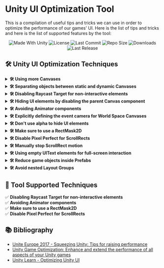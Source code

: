 # Unity UI Optimization Tool
This is a compilation of useful tips and tricks we can use in order to optimize the performance of our games' UI.
Here is the list of tips and tricks and here is the list of supported features by the tool:

<p align="center">
  <a>
    <img alt="Made With Unity" src="https://img.shields.io/badge/made%20with-Unity-57b9d3.svg?logo=Unity">
  </a>
  <a>
    <img alt="License" src="https://img.shields.io/github/license/JoanStinson/UnityUIOptimizationTool?logo=github">
  </a>
  <a>
    <img alt="Last Commit" src="https://img.shields.io/github/last-commit/JoanStinson/UnityUIOptimizationTool?logo=Mapbox&color=orange">
  </a>
  <a>
    <img alt="Repo Size" src="https://img.shields.io/github/repo-size/JoanStinson/UnityUIOptimizationTool?logo=VirtualBox">
  </a>
  <a>
    <img alt="Downloads" src="https://img.shields.io/github/downloads/JoanStinson/UnityUIOptimizationTool/total?color=brightgreen">
  </a>
  <a>
    <img alt="Last Release" src="https://img.shields.io/github/v/release/JoanStinson/UnityUIOptimizationTool?include_prereleases&logo=Dropbox&color=yellow">
  </a>
</p>

## 🛠️ Unity UI Optimization Techniques
<details>
   <summary><b>🛠️ Using more Canvases</b></summary>
  
   ### Using more Canvases
   Every time a single UI element inside a Canvas changes (e.g. change 1 Text or Image), the whole Canvas has to generate the meshes and draw them all
over again (very costly).
</details>

<details>
   <summary><b>🛠️ Separating objects between static and dynamic Canvases</b></summary>
  
   ### Separating objects between static and dynamic Canvases
   * <b>Static Canvas</b>: contains UI elements that are <b>never</b> going to <b>change</b>; good examples of these are background images, labels, and so on.
   * <b>Incidental Dynamic Canvas</b>: contains UI elements that only <b>change in response</b> to something, such as a UI button press or hover action.
   * <b>Continuous Dynamic Canvas</b>: contains UI elements that <b>change regularly</b>, such as animated elements.
</details>

<details>
   <summary><b>🛠️ Disabling Raycast Target for non-interactive elements</b></summary>
  
   ### Disabling Raycast Target for non-interactive elements
   For all <b><i>Image</i></b> components that are not part of a <b><i>Button</i></b>, disable the <b><i>Raycast Target</i></b> (basically disable it in all images except for buttons).
  <br><br>
   Each time there is a UI input (click, tap, scroll, etc.) Unity's <i>GraphicsRaycaster</i> iterates over all the <i>Raycast Targets</i> in the scene, so the less we have the more processing we save.
</details>

<details>
   <summary><b>🛠️ Hiding UI elements by disabling the parent Canvas component</b></summary>
  
   ### Hiding UI elements by disabling the parent Canvas component
   To avoid the <i>Canvas</i> regeneration, it's good habit to split the UI into different <i>Canvases</i>, and instead of disabling a <i>LayoutGroup</i>, disable an entire <i>Canvas</i>.
</details>

<details>
   <summary><b>🛠️ Avoiding Animator components</b></summary>
  
   ### Avoiding Animator components
   Unity's Animator components are meant for 3D avatar animations primarily. Using it for UI elements causes extra processing.
   <br><br>
   Instead, the best approach is to use a custom tweening tool such as DOTween.
</details>

<details>
   <summary><b>🛠️ Explicitly defining the event camera for World Space Canvases</b></summary>
  
   ### Explicitly defining the event camera for World Space Canvases
   Always set the Event <i>Camera</i> in a <i>World Space Canvas</i> as if there is no <i>Camera</i> assigned, it will call <i>FindObjectWithTag("Main Camera")</i> on every single frame! ☠️
</details>

<details>
   <summary><b>🛠️ Don't use alpha to hide UI elements</b></summary>
  
   ### Don't use alpha to hide UI elements
   Even though the <i>Image</i>'s color property is set to <i>alpha</i> 0, it will still cause a <i>draw call</i>.
   <br><br>
   Instead, disable the <i>game object</i> itself, or set the <i>alpha</i> of a <i>Canvas Group</i> to 0. This will prevent any <i>draw calls</i> from this object and its childs (0 <i>draw calls</i>).
</details>

<details>
   <summary><b>🛠️ Make sure to use a RectMask2D</b></summary>
  
   ### Make sure to use a RectMask2D
   Like this, any element that is not inside the <i>Scroll Rect</i>, will not be drawn saving plenty of <i>draw calls</i>.
</details>

<details>
   <summary><b>🛠️ Disable Pixel Perfect for ScrollRects</b></summary>
  
   ### Disable Pixel Perfect for ScrollRects
   <i>Pixel Perfect</i> makes UI elements appear sharper, but since in a <i>Scroll Rect</i> there's going to be movement, we won't notice it and we'll save a lot of processing.
   <br><br>
   The <i>Scroll Rect</i> should be on a separate <i>Canvas</i> with this setting off and other UI elements appearing in the same screen, would be in another <i>Canvas</i> with this setting on.
</details>

<details>
   <summary><b>🛠️ Manually stop ScrollRect motion</b></summary>
  
   ### Manually stop ScrollRect motion
   We can use <i>ScrollRect.StopMovement()</i> to stop the motion once the <i>ScrollRect.velocity</i> is below a certain threshold to reduce regeneration frequency.
</details>

<details>
   <summary><b>🛠️ Using empty UIText elements for full-screen interaction</b></summary>
  
   ### Using empty UIText elements for full-screen interaction
   For a <i>Button</i> that's going to be interactable full-screen, for the <i>Button's Target Graphic</i>, don't use an <i>Image</i> that fills the whole screen and has a <i>color alpha</i> set to 0 (as transparency breaks batching processes).
   <br><br>
   Instead, for the <i>Button's Target Graphic</i>, use a <i>Text</i> with no <i>Font</i> or <i>Text</i> defined.
</details>

<details>
   <summary><b>🛠️ Reduce game objects inside Prefabs</b></summary>
  
   ### Reduce game objects inside Prefabs
   Wherever possible, try to reduce the number of <i>game objects</i> inside of a <i>Prefab</i>, maybe in some occasions it's possible to merge 3 <i>game objects</i> with <i>Images</i> into 1 single <i>game object</i> with 1 <i>Image</i>.
</details>

<details>
   <summary><b>🛠️ Avoid nested Layout Groups</b></summary>
  
   ### Avoid nested Layout Groups
   Wherever possible, try to reduce the amount of nested <i>Layout Groups</i> as it's very costly performance wise.
</details>

## 🧰 Tool Supported Techniques
✅ <b>Disabling Raycast Target for non-interactive elements</b><br>
✅ <b>Avoiding Animator components</b><br>
✅ <b>Make sure to use a RectMask2D</b><br>
✅ <b>Disable Pixel Perfect for ScrollRects</b>
    
## 📚 Bibliography
* [Unite Europe 2017 - Squeezing Unity: Tips for raising performance](https://youtu.be/_wxitgdx-UI?t=1426)
* [Unity Game Optimization: Enhance and extend the performance of all aspects of your Unity games](https://www.amazon.com/Unity-Game-Optimization-Enhance-performance/dp/1838556516)
* [Unity Learn - Optimizing Unity UI](https://learn.unity.com/tutorial/optimizing-unity-ui)
